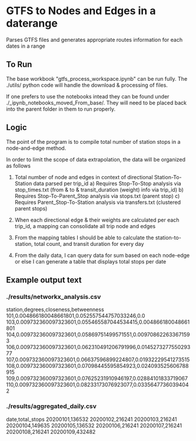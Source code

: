 # GTFS to Nodes and Edges in a daterange
Parses GTFS files and generates appropriate routes information for each dates in a range


## To Run
The base workbook "gtfs_process_workspace.ipynb" can be run fully. The ./utils/ python code will handle the download & processing of files.

If one prefers to use the notebooks intead they can be found under ./_ipynb_notebooks_moved_From_base/. They will need to be placed back into the parent folder in them to run properly.

## Logic
The point of the program is to compile total number of station stops in a node-and-edge method.

In order to limit the scope of data extrapolation, the data will be organized as follows

1) Total number of node and edges in context of directional Station-To-Station data parsed per trip_id
    a) Requires Stop-To-Stop analysis via stop_times.txt (from & to & transit_duration (weight) info via trip_id)
    b) Requires Stop-To-Parent_Stop analysis via stops.txt (parent stop)
    c) Requires Parent_Stop-To-Station analysis via transfers.txt (clustered parent stops)

2) When each directional edge & their weights are calculated per each trip_id, a mapping can consolidate all trip node and edges

3) From the mapping tables I should be able to calculate the station-to-station, total count, and transit duration for every day

4) From the daily data, I can query data for sum based on each node-edge or else I can generate a table that displays total stops per date

## Example output text
### ./results/networkx_analysis.csv
station,degrees,closeness,betweenness
101,0.004866180048661801,0.052557544757033246,0.0
103,0.009732360097323601,0.055465587044534415,0.004866180048661801
104,0.009732360097323601,0.05869751499571551,0.009708622633671593
106,0.009732360097323601,0.062310491206791996,0.014527327755029377
107,0.009732360097323601,0.06637596899224807,0.01932229541273515
108,0.009732360097323601,0.07098445595854923,0.024093525606788915
109,0.009732360097323601,0.07625231910946197,0.02884101833719067
110,0.009732360097323601,0.08233173076923077,0.03356477360394042

### ./results/aggregated_daily.csv
date,total_stops
20200101,136532
20200102,216241
20200103,216241
20200104,149635
20200105,136532
20200106,216241
20200107,216241
20200108,216241
20200109,432482
